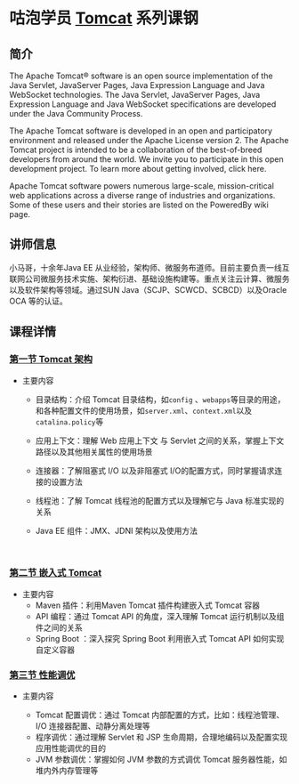 # 咕泡学员 [Tomcat](http://tomcat.apache.org/) 系列课钢

## 简介

The Apache Tomcat® software is an open source implementation of the Java Servlet, JavaServer Pages, Java Expression Language and Java WebSocket technologies. The Java Servlet, JavaServer Pages, Java Expression Language and Java WebSocket specifications are developed under the Java Community Process.

The Apache Tomcat software is developed in an open and participatory environment and released under the Apache License version 2. The Apache Tomcat project is intended to be a collaboration of the best-of-breed developers from around the world. We invite you to participate in this open development project. To learn more about getting involved, click here.

Apache Tomcat software powers numerous large-scale, mission-critical web applications across a diverse range of industries and organizations. Some of these users and their stories are listed on the PoweredBy wiki page.




## 讲师信息

小马哥，十余年Java EE 从业经验，架构师、微服务布道师。目前主要负责一线互联网公司微服务技术实施、架构衍进、基础设施构建等。重点关注云计算、微服务以及软件架构等领域。通过SUN Java（SCJP、SCWCD、SCBCD）以及Oracle OCA 等的认证。




## 课程详情

### [第一节 Tomcat 架构](lesson-1)

* 主要内容
  * 目录结构：介绍 Tomcat 目录结构，如`config` 、`webapps`等目录的用途，和各种配置文件的使用场景，如`server.xml`、`context.xml`以及`catalina.policy`等

  * 应用上下文：理解 Web 应用上下文 与 Servlet 之间的关系，掌握上下文路径以及其他相关属性的使用场景

  * 连接器：了解阻塞式 I/O 以及非阻塞式 I/O的配置方式，同时掌握请求连接的设置方法

  * 线程池：了解 Tomcat 线程池的配置方式以及理解它与 Java 标准实现的关系

  * Java EE 组件：JMX、JDNI 架构以及使用方法

    ​


### [第二节 嵌入式 Tomcat ](lesson-2)

* 主要内容
  * Maven 插件：利用Maven Tomcat 插件构建嵌入式 Tomcat 容器
  * API 编程：通过 Tomcat API 的角度，深入理解 Tomcat 运行机制以及组件之间的关系
  * Spring Boot ：深入探究 Spring Boot 利用嵌入式 Tomcat API 如何实现自定义容器





### [第三节 性能调优 ](lesson-3)

* 主要内容

    * Tomcat 配置调优：通过 Tomcat 内部配置的方式，比如：线程池管理、I/O 连接器配置、动静分离处理等
    * 程序调优：通过理解 Servlet 和 JSP 生命周期，合理地编码以及配置实现应用性能调优的目的
    * JVM 参数调优：掌握如何 JVM 参数的方式调优 Tomcat 服务器性能，如堆内外内存管理等

